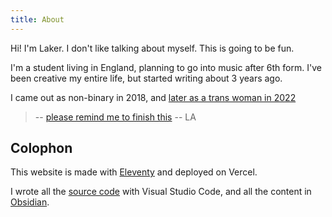 ```yaml
---
title: About
---
```

Hi! I'm Laker. I don't like talking about myself. This is going to be fun.

I'm a student living in England, planning to go into music after 6th form.
I've been creative my entire life, but started writing about 3 years ago.

I came out as non-binary in 2018, and [later as a trans woman in 2022](/out)

> -- [please remind me to finish this](/contact) -- LA

## Colophon

This website is made with <a href="https://11ty.dev">Eleventy</a> and deployed on Vercel.

I wrote all the [source code](https://github.com/lxjv/concorde) with Visual Studio Code, and all the content in [Obsidian](https://obsidian.md).